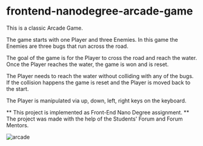 frontend-nanodegree-arcade-game
===============================
This is a classic Arcade Game. 

The game starts with one Player and three Enemies. In this game the Enemies are three bugs that run across the road. 

The goal of the game is for the Player to cross the road and reach the water. Once the Player reaches the water, the game is won and is reset. 

The Player needs to reach the water without colliding with any of the bugs. If the collision happens the game is reset and the Player is moved back to the start. 

The Player is manipulated via up, down, left, right keys on the keyboard. 

** This project is implemented as Front-End Nano Degree assignment. 
** The project was made with the help of the Students' Forum and Forum Mentors. 


![arcade](https://cloud.githubusercontent.com/assets/10465533/11087731/f7ce9ce4-885c-11e5-9cc6-b6dfdc423404.png)
